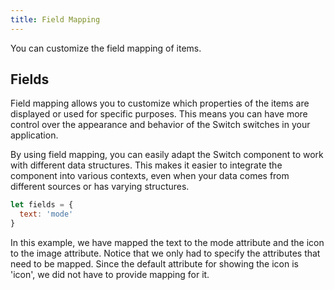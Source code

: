 ```yaml
---
title: Field Mapping
---
```


You can customize the field mapping of items.

## Fields

Field mapping allows you to customize which properties of the items are displayed or used for specific purposes. This means you can have more control over the appearance and behavior of the Switch switches in your application.

By using field mapping, you can easily adapt the Switch component to work with different data structures. This makes it easier to integrate the component into various contexts, even when your data comes from different sources or has varying structures.

```js
let fields = {
  text: 'mode'
}
```

In this example, we have mapped the text to the mode attribute and the icon to the image attribute. Notice that we only had to specify the attributes that need to be mapped. Since the default attribute for showing the icon is 'icon', we did not have to provide mapping for it.
